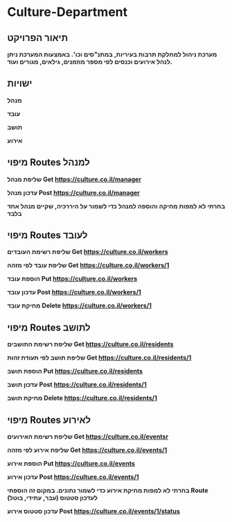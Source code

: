 # Culture-Department
## תיאור הפרויקט
**מערכת ניהול למחלקת תרבות בעיריות, במתנ"סים וכו'. באמצעות המערכת ניתן לנהל אירועים וכנסים לפי מספר מוזמנים, גילאים, מגורים ועוד.**

## ישויות
**מנהל**

**עובד**

**תושב**

**אירוע**

## מיפוי Routes למנהל
**שליפת מנהל Get https://culture.co.il/manager**

**עדכון מנהל Post https://culture.co.il/manager**

**בחרתי לא למפות מחיקה והוספה למנהל כדי לשמור על היררכיה, שקיים מנהל אחד בלבד**

## מיפוי Routes לעובד
**שליפת רשימת העובדים Get https://culture.co.il/workers**

**שליפת עובד לפי מזהה Get https://culture.co.il/workers/1**

**הוספת עובד Put https://culture.co.il/workers**

**עדכון עובד Post https://culture.co.il/workers/1**

**מחיקת עובד Delete https://culture.co.il/workers/1**

## מיפוי Routes לתושב
**שליפת רשימת התושבים Get https://culture.co.il/residents**

**שליפת תושב לפי תעודת זהות Get https://culture.co.il/residents/1**

**הוספת תושב Put https://culture.co.il/residents**

**עדכון תושב Post https://culture.co.il/residents/1**

**מחיקת תושב Delete https://culture.co.il/residents/1**

## מיפוי Routes לאירוע
**שליפת רשימת האירועים Get https://culture.co.il/eventsr**

**שליפת אירוע לפי מזהה Get https://culture.co.il/events/1**

**הוספת אירוע Put https://culture.co.il/events**

**עדכון אירוע Post https://culture.co.il/events/1**

**בחרתי לא למפות מחיקת אירוע כדי לשמור נתונים. במקום זה הוספתי Route לעדכון סטטוס (עבר, עתידי, בוטל)**

**עדכון סטטוס אירוע Post https://culture.co.il/events/1/status**
